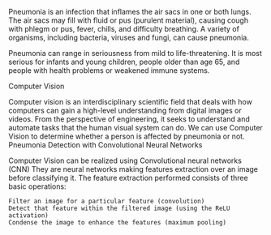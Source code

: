 Pneumonia is an infection that inflames the air sacs in one or both lungs. The air sacs may fill with fluid or pus (purulent material), causing cough with phlegm or pus, fever, chills, and difficulty breathing. A variety of organisms, including bacteria, viruses and fungi, can cause pneumonia.

Pneumonia can range in seriousness from mild to life-threatening. It is most serious for infants and young children, people older than age 65, and people with health problems or weakened immune systems.

Computer Vision

Computer vision is an interdisciplinary scientific field that deals with how computers can gain a high-level understanding from digital images or videos. From the perspective of engineering, it seeks to understand and automate tasks that the human visual system can do. We can use Computer Vision to determine whether a person is affected by pneumonia or not.
Pneumonia Detection with Convolutional Neural Networks

Computer Vision can be realized using Convolutional neural networks (CNN) They are neural networks making features extraction over an image before classifying it. The feature extraction performed consists of three basic operations:

    Filter an image for a particular feature (convolution)
    Detect that feature within the filtered image (using the ReLU activation)
    Condense the image to enhance the features (maximum pooling)
